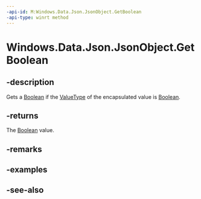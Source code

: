 ```yaml
---
-api-id: M:Windows.Data.Json.JsonObject.GetBoolean
-api-type: winrt method
---
```


<!-- Method syntax
public bool GetBoolean()
-->

# Windows.Data.Json.JsonObject.GetBoolean

## -description
Gets a [Boolean](https://msdn.microsoft.com/library/system.boolean.aspx) if the [ValueType](ijsonvalue_valuetype.md) of the encapsulated value is [Boolean](https://msdn.microsoft.com/library/system.boolean.aspx).

## -returns
The [Boolean](https://msdn.microsoft.com/library/system.boolean.aspx) value.

## -remarks

## -examples

## -see-also
